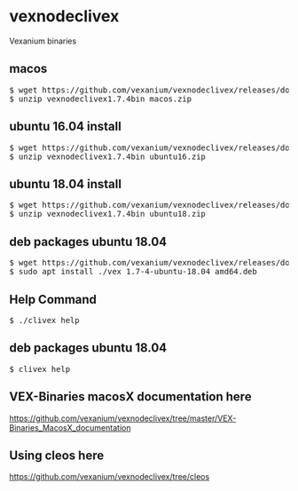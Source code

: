 # vexnodeclivex
Vexanium binaries

<H2>macos</h2>
<pre>$ wget https://github.com/vexanium/vexnodeclivex/releases/download/v1.7.4-1/vexnodeclivex1.7.4bin_macos.zip
$ unzip vexnodeclivex1.7.4bin_macos.zip</pre>
<H2>ubuntu 16.04 install</h2>
<pre>$ wget https://github.com/vexanium/vexnodeclivex/releases/download/v1.7.4-1/vexnodeclivex1.7.4bin_ubuntu16.zip
$ unzip vexnodeclivex1.7.4bin_ubuntu16.zip</pre>
<H2>ubuntu 18.04 install</h2>
<pre>$ wget https://github.com/vexanium/vexnodeclivex/releases/download/v1.7.4-1/vexnodeclivex1.7.4bin_ubuntu18.zip
$ unzip vexnodeclivex1.7.4bin_ubuntu18.zip</pre>

<H2> deb packages ubuntu 18.04</H2>
<pre>$ wget https://github.com/vexanium/vexnodeclivex/releases/download/v1.7.4-1/vex_1.7-4-ubuntu-18.04_amd64.deb
$ sudo apt install ./vex_1.7-4-ubuntu-18.04_amd64.deb</pre>

<H2>Help Command</h2>
<pre>$ ./clivex help</pre>
<H2>deb packages ubuntu 18.04</H2>
<pre>$ clivex help</pre>

## VEX-Binaries macosX documentation here
https://github.com/vexanium/vexnodeclivex/tree/master/VEX-Binaries_MacosX_documentation

## Using cleos here
https://github.com/vexanium/vexnodeclivex/tree/cleos

